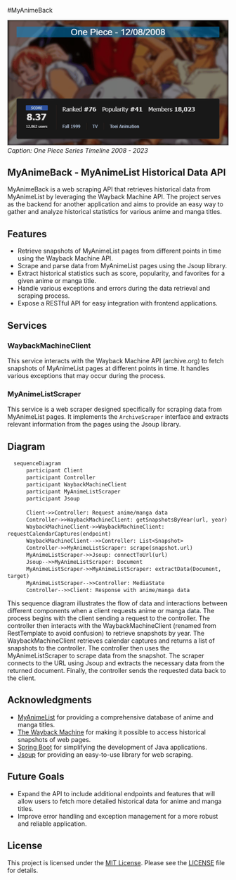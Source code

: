 #MyAnimeBack

![One Piece Timeline Gif](./assets/one_piece_timeline.gif)
*Caption: One Piece Series Timeline 2008 - 2023*

## MyAnimeBack - MyAnimeList Historical Data API

MyAnimeBack is a web scraping API that retrieves historical data from MyAnimeList by leveraging the Wayback Machine API. The project serves as the backend for another application and aims to provide an easy way to gather and analyze historical statistics for various anime and manga titles.


## Features

-   Retrieve snapshots of MyAnimeList pages from different points in time using the Wayback Machine API.
-   Scrape and parse data from MyAnimeList pages using the Jsoup library.
-   Extract historical statistics such as score, popularity, and favorites for a given anime or manga title.
-   Handle various exceptions and errors during the data retrieval and scraping process.
-   Expose a RESTful API for easy integration with frontend applications.

## Services

### WaybackMachineClient

This service interacts with the Wayback Machine API (archive.org) to fetch snapshots of MyAnimeList pages at different points in time. It handles various exceptions that may occur during the process.

### MyAnimeListScraper

This service is a web scraper designed specifically for scraping data from MyAnimeList pages. It implements the `ArchiveScraper` interface and extracts relevant information from the pages using the Jsoup library.

## Diagram
```mermaid
  sequenceDiagram
      participant Client
      participant Controller
      participant WaybackMachineClient
      participant MyAnimeListScraper
      participant Jsoup

      Client->>Controller: Request anime/manga data
      Controller->>WaybackMachineClient: getSnapshotsByYear(url, year)
      WaybackMachineClient->>WaybackMachineClient: requestCalendarCaptures(endpoint)
      WaybackMachineClient-->>Controller: List<Snapshot>
      Controller->>MyAnimeListScraper: scrape(snapshot.url)
      MyAnimeListScraper->>Jsoup: connectToUrl(url)
      Jsoup-->>MyAnimeListScraper: Document
      MyAnimeListScraper->>MyAnimeListScraper: extractData(Document, target)
      MyAnimeListScraper-->>Controller: MediaState
      Controller-->>Client: Response with anime/manga data
```


This sequence diagram illustrates the flow of data and interactions between different components when a client requests anime or manga data. The process begins with the client sending a request to the controller. The controller then interacts with the WaybackMachineClient (renamed from RestTemplate to avoid confusion) to retrieve snapshots by year. The WaybackMachineClient retrieves calendar captures and returns a list of snapshots to the controller. The controller then uses the MyAnimeListScraper to scrape data from the snapshot. The scraper connects to the URL using Jsoup and extracts the necessary data from the returned document. Finally, the controller sends the requested data back to the client.

## Acknowledgments

- [MyAnimeList](https://myanimelist.net) for providing a comprehensive database of anime and manga titles.
- [The Wayback Machine](https://archive.org/web/) for making it possible to access historical snapshots of web pages.
- [Spring Boot](https://spring.io/projects/spring-boot) for simplifying the development of Java applications.
- [Jsoup](https://jsoup.org/) for providing an easy-to-use library for web scraping.

## Future Goals

- Expand the API to include additional endpoints and features that will allow users to fetch more detailed historical data for anime and manga titles.
- Improve error handling and exception management for a more robust and reliable application.

## License

This project is licensed under the [MIT License](LICENSE). Please see the [LICENSE](LICENSE) file for details.
